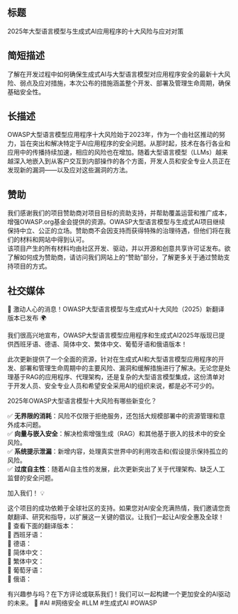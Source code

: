 ## 标题  

2025年大型语言模型与生成式AI应用程序的十大风险与应对对策  

## 简短描述  

了解在开发过程中如何确保生成式AI与大型语言模型对应用程序安全的最新十大风险、弱点及应对措施，本次公布的措施涵盖整个开发、部署及管理生命周期，确保基础安全性。  

## 长描述  

OWASP大型语言模型应用程序十大风险始于2023年，作为一个由社区推动的努力，旨在突出和解决特定于AI应用程序的安全问题。从那时起，技术在各行各业和应用中的传播持续加速，相应的风险也在增加。随着大型语言模型（LLMs）越来越深入地嵌入到从客户交互到内部操作的各个方面，开发人员和安全专业人员正在发现新的漏洞——以及应对这些漏洞的方法。  

## 赞助  

我们感谢我们的项目赞助商对项目目标的资助支持，并帮助覆盖运营和推广成本，增强OWASP.org基金会提供的资源。OWASP大型语言模型与生成式AI项目继续保持中立、公正的立场。赞助商不会因支持而获得特殊的治理待遇，但他们将在我们的材料和网站中得到认可。  
该项目产生的所有材料均由社区开发、驱动，并以开源和创意共享许可证发布。欲了解如何成为赞助商，请访问我们网站上的“赞助”部分，了解更多关于通过赞助支持项目的方式。  

## 社交媒体  

🚀 激动人心的消息！OWASP大型语言模型与生成式AI十大风险（2025）新翻译版本已发布 🌍  

我们很高兴地宣布，OWASP大型语言模型应用程序和生成式AI2025年版现已提供西班牙语、德语、简体中文、繁体中文、葡萄牙语和俄语版本！  

此次更新提供了一个全面的资源，针对在生成式AI和大型语言模型应用程序的开发、部署和管理生命周期中的主要风险、漏洞和缓解措施进行了解决。无论您是处理基于RAG的应用程序、代理架构，还是复杂的大型语言模型集成，这份清单对于开发人员、安全专业人员和希望安全采用AI的组织来说，都是必不可少的。  

2025年OWASP大型语言模型十大风险有哪些新变化？  

✅ **无界限的消耗**：风险不仅限于拒绝服务，还包括大规模部署中的资源管理和意外成本问题。  
✅ **向量与嵌入安全**：解决检索增强生成（RAG）和其他基于嵌入的技术中的安全风险。  
✅ **系统提示泄漏**：新增内容，处理真实世界中的利用攻击和{假设提示保持孤立的风险。  
✅ **过度自主性**：随着AI自主性的发展，此次更新突出了关于代理架构、缺乏人工监督的安全问题。  

加入我们！ 💡  

这个项目的成功依赖于全球社区的支持。如果您对AI安全充满热情，我们邀请您贡献翻译、研究和指导，以扩展这一关键的倡议。让我们一起让AI安全惠及全球！  
📢 查看下面的翻译版本：  
 🔗 西班牙语：  
 🔗 德语：  
 🔗 简体中文：  
 🔗 繁体中文：  
 🔗 葡萄牙语：  
 🔗 俄语：  

有兴趣参与吗？在下方评论或联系我们！我们可以一起构建一个更加安全的AI驱动的未来。 💙 #AI #网络安全 #LLM #生成式AI #OWASP
